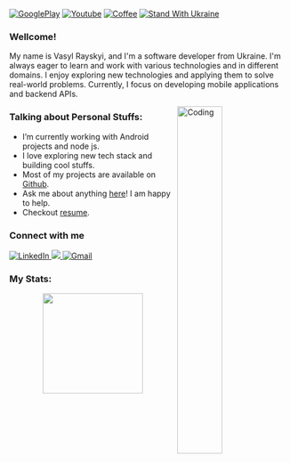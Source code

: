 [![GooglePlay][gp-shield]][gp-url] [![Youtube][youtube-shield]][youtube-url] [![Coffee][coffee-shield]][coffee-url] [![Stand With Ukraine][stand-with-ukraine]][stand-with-ukraine-url]

### Wellcome!

My name is Vasyl Rayskyi, and I'm a software developer from Ukraine. I'm always eager to learn and work with various technologies and in different domains. I enjoy exploring new technologies and applying them to solve real-world problems. Currently, I focus on developing mobile applications and backend APIs.

<img align="right" width="40%" src="https://github.com/user-attachments/assets/53c59ccc-8b31-42df-8862-b82af96328be" alt="Coding">

### Talking about Personal Stuffs:

- I’m currently working with Android projects and node js.
- I love exploring new tech stack and building cool stuffs.
- Most of my projects are available on [Github](https://github.com/Tiarait).
- Ask me about anything [here](https://github.com/Tiarait/Tiarait/issues)! I am happy to help.
- Checkout [resume](https://github.com/Tiarait/Tiarait/blob/main/resume.pdf).

###  Connect with me 

<p align="left">
<a href="https://www.linkedin.com/in/Tiarait/" target="_blank">
<img alt="LinkedIn" src="https://img.shields.io/badge/linkedin%20-%230077B5.svg?&style=for-the-badge&logo=linkedin&logoColor=white"/>
</a>
<a href="https://t.me/tiardev" target="_blank">
<img src="https://img.shields.io/badge/Telegram-gray?style=for-the-badge&logo=telegram&logoColor=white" />
</a>
<a href="mailto:tiar.develop@gmail.com">
<img alt="Gmail" src="https://img.shields.io/badge/Gmail-D14836?style=for-the-badge&logo=gmail&logoColor=white" />
</a>
</p> 

### My Stats:

<p align="center">
<img height="180em" src="https://github-readme-stats.vercel.app/api?username=Tiarait&show_icons=true&theme=github_dark&hide_border=true&date_format=M%20j%5B%2C%20Y%5D&&count_private=true" />

</p>


[linkedin-url]: https://linkedin.com/in/tiarait
[linkedin-shield]: https://img.shields.io/badge/-LinkedIn-black.svg?style=for-the-badge&logo=linkedin&colorB=555
[version-shield]: https://img.shields.io/badge/Version-1.0.23-blue?style=for-the-badge
[gp-shield]: https://img.shields.io/badge/-GooglePlay-black.svg?style=for-the-badge&logo=googlePlay&colorB=darkgreen
[gp-url]: https://play.google.com/store/apps/dev?id=4630324141005225998
[youtube-shield]: https://img.shields.io/badge/-YOUTUBE-red.svg?style=for-the-badge&logo=youtube&colorB=red
[youtube-url]: https://www.youtube.com/@tiardev

[coffee-shield]: https://img.shields.io/badge/-Bye_me_a_coffee-red.svg?style=for-the-badge&logo=buymeacoffee&colorB=grey
[coffee-url]: https://www.buymeacoffee.com/tiarapps

[stand-with-ukraine]: https://img.shields.io/badge/Stand_With-Ukraine-yellow?style=for-the-badge&labelColor=blue
[stand-with-ukraine-url]: https://vshymanskyy.github.io/StandWithUkraine
